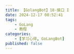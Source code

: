 ```yaml
---
title: 【GolangBot】18-接口 I
date: 2024-12-17 08:52:41
tags: 
    - GoLang
    - 教程
categories:
    - [学习心得, GoLangBot]
published: false
---
```

